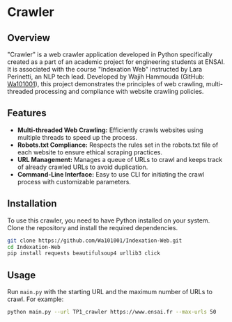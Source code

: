 # Crawler

## Overview
"Crawler" is a web crawler application developed in Python specifically created as a part of an academic project for engineering students at ENSAI. It is associated with the course "Indexation Web" instructed by Lara Perinetti, an NLP tech lead. Developed by Wajih Hammouda (GitHub: [Wa101001](https://github.com/Wa101001)), this project demonstrates the principles of web crawling, multi-threaded processing and compliance with website crawling policies.

## Features
- **Multi-threaded Web Crawling:** Efficiently crawls websites using multiple threads to speed up the process.
- **Robots.txt Compliance:** Respects the rules set in the robots.txt file of each website to ensure ethical scraping practices.
- **URL Management:** Manages a queue of URLs to crawl and keeps track of already crawled URLs to avoid duplication.
- **Command-Line Interface:** Easy to use CLI for initiating the crawl process with customizable parameters.

## Installation
To use this crawler, you need to have Python installed on your system. Clone the repository and install the required dependencies.

```bash
git clone https://github.com/Wa101001/Indexation-Web.git
cd Indexation-Web
pip install requests beautifulsoup4 urllib3 click
```

## Usage
Run `main.py` with the starting URL and the maximum number of URLs to crawl. For example:

```bash
python main.py --url TP1_crawler https://www.ensai.fr --max-urls 50
```

